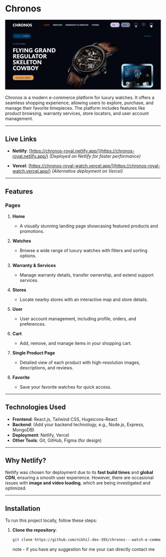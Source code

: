 # Chronos

![Chronos Banner](./client/ReadmeAssets/image.png)

Chronos is a modern e-commerce platform for luxury watches. It offers a seamless shopping experience, allowing users to explore, purchase, and manage their favorite timepieces. The platform includes features like product browsing, warranty services, store locators, and user account management.

---

## Live Links

- **Netlify**: [https://chronos-royal.netlify.app/](https://chronos-royal.netlify.app/)
  _(Deployed on Netlify for faster performance)_

- **Vercel**: [https://chronos-royal-watch.vercel.app/](https://chronos-royal-watch.vercel.app/)
  _(Alternative deployment on Vercel)_

---

## Features

### Pages

1. **Home**

   - A visually stunning landing page showcasing featured products and promotions.

2. **Watches**

   - Browse a wide range of luxury watches with filters and sorting options.

3. **Warranty & Services**

   - Manage warranty details, transfer ownership, and extend support services.

4. **Stores**

   - Locate nearby stores with an interactive map and store details.

5. **User**

   - User account management, including profile, orders, and preferences.

6. **Cart**

   - Add, remove, and manage items in your shopping cart.

7. **Single Product Page**

   - Detailed view of each product with high-resolution images, descriptions, and reviews.

8. **Favorite**
   - Save your favorite watches for quick access.

---

## Technologies Used

- **Frontend**: React.js, Tailwind CSS, Hugeicons-React
- **Backend**: (Add your backend technology, e.g., Node.js, Express, MongoDB)
- **Deployment**: Netlify, Vercel
- **Other Tools**: Git, GitHub, Figma (for design)

---

## Why Netlify?

Netlify was chosen for deployment due to its **fast build times** and **global CDN**, ensuring a smooth user experience. However, there are occasional issues with **image and video loading**, which are being investigated and optimized.

---

## Installation

To run this project locally, follow these steps:

1. **Clone the repository**:

   ```bash
   git clone https://github.com/nikhil-dev-395/chronos---watch-e-commerce-app.git

   ```

   note - if you have any suggestion for me your can directly contact me
